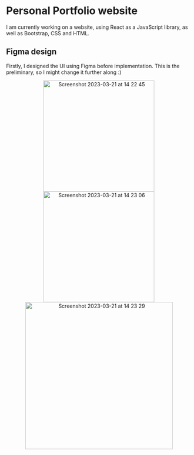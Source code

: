 # Personal Portfolio website
I am currently working on a website, using React as a JavaScript library, as well as Bootstrap, CSS and HTML.

## Figma design
Firstly, I designed the UI using Figma before implementation. This is the preliminary, so I might change it further along :)

<p align="center">
  <img width="302" alt="Screenshot 2023-03-21 at 14 22 45" src="https://user-images.githubusercontent.com/91420704/226619455-30757613-f39e-4ed0-a1bc-db4ca61d2acf.png">

  <img width="302" alt="Screenshot 2023-03-21 at 14 23 06" src="https://user-images.githubusercontent.com/91420704/226619517-36325b1c-af1b-4e5e-80e7-30588a5f719a.png">

  <img width="401" alt="Screenshot 2023-03-21 at 14 23 29" src="https://user-images.githubusercontent.com/91420704/226619543-a5236177-478e-45f7-9c6f-5d78d13f2187.png">
</p>
